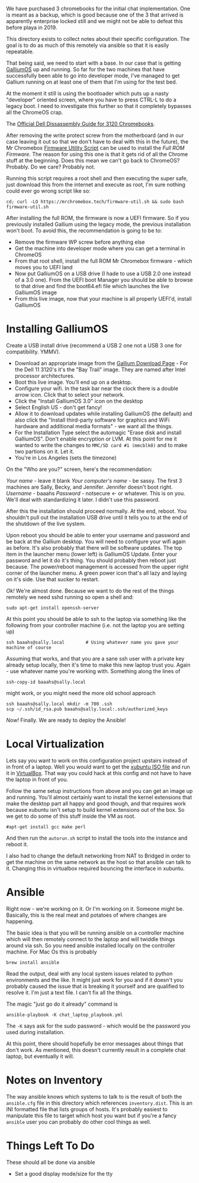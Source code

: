 We have purchased 3 chromebooks for the initial chat implementation. One is meant as
a backup, which is good because one of the 3 that arrived is apparently enterprise 
locked still and we might not be able to defeat this before playa in 2019.

This directory exists to collect notes about their specific configuration. The goal
is to do as much of this remotely via ansible so that it is easily repeatable.

That being said, we need to start with a base. In our case that is getting
[GalliumOS](https://galliumos.org) up and running. So far for the two machines
that have successfully been able to go into developer mode, I've managed to
get Gallium running on at least one of them that I'm using for the test bed.

At the moment it still is using the bootloader which puts up a nasty "developer"
oriented screen, where you have to press CTRL-L to do a legacy boot. I need
to investigate this further so that it completely bypasses all the ChromeOS crap.

The [Official Dell Dissassembly Guide for 3120 Chromebooks](https://downloads.dell.com/Manuals/all-products/esuprt_laptop/esuprt_chromebook/chromebook-11-3120_User%27s%20Guide3_en-us.pdf).

After removing the write protect screw from the motherboard (and in our case leaving it out so that we don't have to deal with this in the future), the Mr Chromebox [Firmware Utility Script](https://mrchromebox.tech/#fwscript) can be used to install the *Full ROM Firmware*. The reason for using this one is that it gets rid of all the Chrome stuff at the beginning. Does this mean we can't go back to ChromeOS? Probably. Do we care? Probably not.

Running this script requires a root shell and then executing the super safe, just download this from the internet and execute as root, I'm sure nothing could ever go wrong script like so:

    cd; curl -LO https://mrchromebox.tech/firmware-util.sh && sudo bash firmware-util.sh

After installing the full ROM, the firmware is now a UEFI firmware. So if you previously installed Gallium using the legacy mode, the previous installation won't boot. To avoid this, the recommendation is going to be to:

* Remove the firmware WP screw before anything else
* Get the machine into developer mode where you can get a terminal in ChromeOS
* From that root shell, install the full ROM Mr Chromebox firmware - which moves you to UEFI land
* Now put GalliumOS on a USB drive (I hade to use a USB 2.0 one instead of a 3.0 one). From the UEFI boot Manager you should be able to browse to that drive and find the boot64.efi file which launches the live GalliumOS image
* From this live image, now that your machine is all properly UEFI'd, install GalliumOS

Installing GalliumOS
====================

Create a USB install drive (recommend a USB 2 one not a USB 3 one for compatibility. YMMV).

* Download an appropriate image from the [Gallium Download Page](https://galliumos.org/download) - For the Dell 11 3120's it's the "Bay Trail" image. They are named after Intel processor architectures.
* Boot this live image. You'll end up on a desktop.
* Configure your wifi. In the task bar near the clock there is a double arrow icon. Click that to select your network.
* Click the "Install GalliumOS 3.0" icon on the desktop
* Select English US - don't get fancy!
* Allow it to download updates while installing GalliumOS (the default) and also click the "Install third-party software for graphics and WiFi hardware and additional media formats" - we want all the things.
* For the Installation Type select the automagic "Erase disk and install GalliumOS". Don't enable encryption or LVM. 
    At this point for me it wanted to write the changes to `MMC/SD card #1 (mmcblk0)` and to make two partions on it. Let it.
* You're in Los Angeles (sets the timezone)

On the "Who are you?" screen, here's the recommendation:

*Your name* - leave it blank
*Your computer's name* - be sassy. The first 3 machines are Sally, Becky, and Jennifer. Jennifer doesn't boot right.
*Username* - baaahs
*Password* - notsecure <- or whatever. This is on you. We'll deal with standardizing it later. I didn't use this password.

After this the installation should proceed normally. At the end, reboot. You shouldn't pull out the installation USB drive until it tells you to at the end of the shutdown of the live system.

Upon reboot you should be able to enter your username and password and be back at the Gallium desktop. You will need to configure your wifi again as before. It's also probably that there will be software updates. The top item in the launcher menu (lower left) is GalliumOS Update. Enter your password and let it do it's thing. You should probably then reboot just because. The power/reboot management is accessed from the upper right corner of the launcher menu. A green power icon that's all lazy and laying on it's side. Use that sucker to restart.

*Ok!* We're almost done. Because we want to do the rest of the things remotely we need sshd running so open a shell and:

    sudo apt-get install openssh-server

At this point you should be able to ssh to the laptop via something like the following from your controller machine (i.e. not the laptop you are setting up)

    ssh baaahs@sally.local        # Using whatever name you gave your machine of course

Assuming that works, and that you are a sane ssh user with a private key already setup locally, then it's time to make this new laptop trust you. Again - use whatever name you're working with. Something along the lines of

    ssh-copy-id baaahs@sally.local

might work, or you might need the more old school approach

    ssh baaahs@sally.local mkdir -m 700 .ssh
    scp ~/.ssh/id_rsa.pub baaahs@sally.local:.ssh/authorized_keys

*Now!* Finally. We are ready to deploy the Ansible!

Local Virtualization
====================

Lets say you want to work on this configuration project upstairs instead of in front of a laptop. Well you would want to get the [xubuntu ISO file](https://xubuntu.org/download) and run it in [VirtualBox](https://www.virtualbox.org). That  way you could hack at this config and not have to have the laptop in front of you.

Follow the same setup instructions from above and you can get an image up and running. You'll almost certainly want to install the kernel extensions that make the desktop part all happy and good though, and that requires work because xubuntu isn't setup to build kernel extensions out of the box. So we get to do some of this stuff inside the VM as root.

    #apt-get install gcc make perl

And then run the `autorun.sh` script to install the tools into the instance and reboot it.

I also had to change the default networking from NAT to Bridged in order to get the machine on the same network as the host so that ansible can talk to it. Changing this in virtualbox required bouncing the interface in xubuntu.


Ansible
=======

Right now - we're working on it. Or I'm working on it. Someone might be. Basically, this is the real meat and potatoes of where changes are happening.

The basic idea is that you will be running ansible on a controller machine which will then remotely connect to the laptop and will twiddle things around via ssh. So you need ansible installed locally on the controller machine. For Mac Os this is probably

    brew install ansible

Read the output, deal with any local system issues related to python environments and the like. It might just work for you and if it doesn't you probably caused the issue that is breaking it yourself and are qualified to resolve it. I'm just a text file. I can't fix all the things.

The magic "just go do it already" command is

    ansible-playbook -K chat_laptop_playbook.yml 

The `-K` says ask for the sudo password - which would be the password you used during installation.

At this point, there should hopefully be error messages about things that don't work. As mentioned, this doesn't currently result in a complete chat laptop, but eventually it will.

Notes on Inventory
==================

The way ansible knows which systems to talk to is the result of both the `ansible.cfg` file in this directory which references `inventory.dist`. This is an INI formatted file that lists groups of hosts. It's probably easiest to manipulate this file to target which host you want but if you're a fancy `ansible` user you can probably do other cool things as well.

Things Left To Do
=================

These should all be done via ansible

* Set a good display mode/size for the tty



